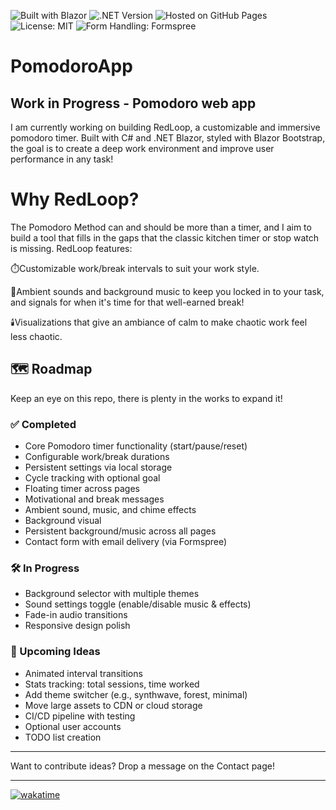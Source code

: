 ![Built with Blazor](https://img.shields.io/badge/Built%20with-Blazor-512BD4?logo=blazor&logoColor=white)
![.NET Version](https://img.shields.io/badge/.NET-9.0-blue?logo=dotnet)
![Hosted on GitHub Pages](https://img.shields.io/badge/Hosted%20on-GitHub%20Pages-222?logo=github)
![License: MIT](https://img.shields.io/badge/License-MIT-green.svg)
![Form Handling: Formspree](https://img.shields.io/badge/Contact%20Form-Formspree-orange)


# PomodoroApp
Work in Progress - Pomodoro web app  
---
I am currently working on building RedLoop, a customizable and immersive pomodoro timer. Built with C# and .NET Blazor, styled with Blazor Bootstrap, the goal is to create a deep work environment and improve user performance in any task!

# Why RedLoop?
The Pomodoro Method can and should be more than a timer, and I aim to build a tool that fills in the gaps that the classic kitchen timer or stop watch is missing. RedLoop features: 

⏱️Customizable work/break intervals to suit your work style.

🎵Ambient sounds and background music to keep you locked in to your task, and signals for when it's time for that well-earned break!

🕯️Visualizations that give an ambiance of calm to make chaotic work feel less chaotic.


## 🗺️ Roadmap

Keep an eye on this repo, there is plenty in the works to expand it!  

### ✅ Completed
- Core Pomodoro timer functionality (start/pause/reset)
- Configurable work/break durations
- Persistent settings via local storage
- Cycle tracking with optional goal
- Floating timer across pages
- Motivational and break messages
- Ambient sound, music, and chime effects
- Background visual  
- Persistent background/music across all pages
- Contact form with email delivery (via Formspree)

### 🛠️ In Progress
- Background selector with multiple themes
- Sound settings toggle (enable/disable music & effects)
- Fade-in audio transitions
- Responsive design polish

### 🚀 Upcoming Ideas
- Animated interval transitions
- Stats tracking: total sessions, time worked
- Add theme switcher (e.g., synthwave, forest, minimal)
- Move large assets to CDN or cloud storage
- CI/CD pipeline with testing
- Optional user accounts 
- TODO list creation  

---

Want to contribute ideas? Drop a message on the Contact page!

---

[![wakatime](https://wakatime.com/badge/user/af3e8694-2222-4de2-a458-248b84236d83/project/31f418f2-4a5c-4ab2-a5e6-7e094fb620bf.svg)](https://wakatime.com/badge/user/af3e8694-2222-4de2-a458-248b84236d83/project/31f418f2-4a5c-4ab2-a5e6-7e094fb620bf)
